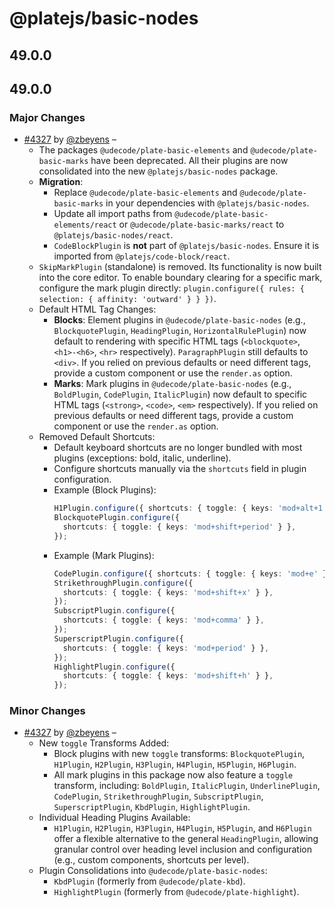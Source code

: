 # @platejs/basic-nodes

## 49.0.0

## 49.0.0

### Major Changes

- [#4327](https://github.com/udecode/plate/pull/4327) by [@zbeyens](https://github.com/zbeyens) –
  - The packages `@udecode/plate-basic-elements` and `@udecode/plate-basic-marks` have been deprecated. All their plugins are now consolidated into the new `@platejs/basic-nodes` package.
  - **Migration**:
    - Replace `@udecode/plate-basic-elements` and `@udecode/plate-basic-marks` in your dependencies with `@platejs/basic-nodes`.
    - Update all import paths from `@udecode/plate-basic-elements/react` or `@udecode/plate-basic-marks/react` to `@platejs/basic-nodes/react`.
    - `CodeBlockPlugin` is **not** part of `@platejs/basic-nodes`. Ensure it is imported from `@platejs/code-block/react`.
  - `SkipMarkPlugin` (standalone) is removed. Its functionality is now built into the core editor. To enable boundary clearing for a specific mark, configure the mark plugin directly: `plugin.configure({ rules: { selection: { affinity: 'outward' } } })`.
  - Default HTML Tag Changes:
    - **Blocks**: Element plugins in `@udecode/plate-basic-nodes` (e.g., `BlockquotePlugin`, `HeadingPlugin`, `HorizontalRulePlugin`) now default to rendering with specific HTML tags (`<blockquote>`, `<h1>-<h6>`, `<hr>` respectively). `ParagraphPlugin` still defaults to `<div>`. If you relied on previous defaults or need different tags, provide a custom component or use the `render.as` option.
    - **Marks**: Mark plugins in `@udecode/plate-basic-nodes` (e.g., `BoldPlugin`, `CodePlugin`, `ItalicPlugin`) now default to specific HTML tags (`<strong>`, `<code>`, `<em>` respectively). If you relied on previous defaults or need different tags, provide a custom component or use the `render.as` option.
  - Removed Default Shortcuts:
    - Default keyboard shortcuts are no longer bundled with most plugins (exceptions: bold, italic, underline).
    - Configure shortcuts manually via the `shortcuts` field in plugin configuration.
    - Example (Block Plugins):
      ```ts
      H1Plugin.configure({ shortcuts: { toggle: { keys: 'mod+alt+1' } } });
      BlockquotePlugin.configure({
        shortcuts: { toggle: { keys: 'mod+shift+period' } },
      });
      ```
    - Example (Mark Plugins):
      ```ts
      CodePlugin.configure({ shortcuts: { toggle: { keys: 'mod+e' } } });
      StrikethroughPlugin.configure({
        shortcuts: { toggle: { keys: 'mod+shift+x' } },
      });
      SubscriptPlugin.configure({
        shortcuts: { toggle: { keys: 'mod+comma' } },
      });
      SuperscriptPlugin.configure({
        shortcuts: { toggle: { keys: 'mod+period' } },
      });
      HighlightPlugin.configure({
        shortcuts: { toggle: { keys: 'mod+shift+h' } },
      });
      ```

### Minor Changes

- [#4327](https://github.com/udecode/plate/pull/4327) by [@zbeyens](https://github.com/zbeyens) –
  - New `toggle` Transforms Added:
    - Block plugins with new `toggle` transforms: `BlockquotePlugin`, `H1Plugin`, `H2Plugin`, `H3Plugin`, `H4Plugin`, `H5Plugin`, `H6Plugin`.
    - All mark plugins in this package now also feature a `toggle` transform, including: `BoldPlugin`, `ItalicPlugin`, `UnderlinePlugin`, `CodePlugin`, `StrikethroughPlugin`, `SubscriptPlugin`, `SuperscriptPlugin`, `KbdPlugin`, `HighlightPlugin`.
  - Individual Heading Plugins Available:
    - `H1Plugin`, `H2Plugin`, `H3Plugin`, `H4Plugin`, `H5Plugin`, and `H6Plugin` offer a flexible alternative to the general `HeadingPlugin`, allowing granular control over heading level inclusion and configuration (e.g., custom components, shortcuts per level).
  - Plugin Consolidations into `@udecode/plate-basic-nodes`:
    - `KbdPlugin` (formerly from `@udecode/plate-kbd`).
    - `HighlightPlugin` (formerly from `@udecode/plate-highlight`).
